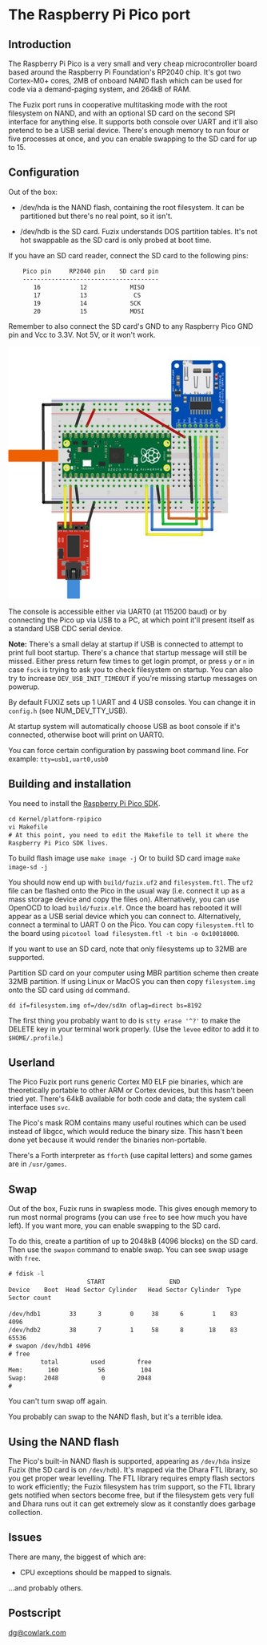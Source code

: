 # The Raspberry Pi Pico port

## Introduction

The Raspberry Pi Pico is a very small and very cheap microcontroller board
based around the Raspberry Pi Foundation's RP2040 chip. It's got two Cortex-M0+
cores, 2MB of onboard NAND flash which can be used for code via a demand-paging
system, and 264kB of RAM.

The Fuzix port runs in cooperative multitasking mode with the root filesystem
on NAND, and with an optional SD card on the second SPI interface for anything
else. It supports both console over UART and it'll also pretend to be a USB
serial device. There's enough memory to run four or five processes at once, and
you can enable swapping to the SD card for up to 15.

## Configuration

Out of the box:

  - /dev/hda is the NAND flash, containing the root filesystem. It can be
	partitioned but there's no real point, so it isn't.

  - /dev/hdb is the SD card. Fuzix understands DOS partition tables. It's not
	hot swappable as the SD card is only probed at boot time.

If you have an SD card reader, connect the SD card to the following pins:

        Pico pin     RP2040 pin    SD card pin
        --------------------------------------
           16           12            MISO
           17           13             CS
           19           14            SCK
           20           15            MOSI

Remember to also connect the SD card's GND to any Raspberry Pico GND pin and Vcc to
3.3V. Not 5V, or it won't work.

![Wiring diagram](doc/wiring.jpg)

The console is accessible either via UART0 (at 115200 baud) or by connecting the Pico up via USB to a PC, at which point it'll present itself as a standard USB CDC serial device.

**Note:** There's a small delay at startup if USB is connected to attempt to print full boot startup. There's a chance that startup message will still be missed. Either press return few times to get login prompt, or press `y` or `n` in case `fsck` is trying to ask you to check filesystem on startup. You can also try to increase `DEV_USB_INIT_TIMEOUT` if you're missing startup messages on powerup.

By default FUXIZ sets up 1 UART and 4 USB consoles. You can change it in `config.h` (see NUM_DEV_TTY_USB).

At startup system will automatically choose USB as boot console if it's connected, otherwise boot will print on UART0.

You can force certain configuration by passwing boot command line. For example: `tty=usb1,uart0,usb0`

## Building and installation

You need to install the [Raspberry Pi Pico SDK](https://www.raspberrypi.org/documentation/pico/getting-started/).

```
cd Kernel/platform-rpipico
vi Makefile
# At this point, you need to edit the Makefile to tell it where the Raspberry Pi Pico SDK lives.
```

To build flash image use `make image -j`
Or to build SD card image `make image-sd -j`

You should now end up with `build/fuzix.uf2` and `filesystem.ftl`. The `uf2`
file can be flashed onto the Pico in the usual way (i.e. connect it up as a
mass storage device and copy the files on). Alternatively, you can use OpenOCD
to load `build/fuzix.elf`. Once the board has rebooted it will appear as a USB
serial device which you can connect to. Alternatively, connect a terminal to
UART 0 on the Pico. You can copy `filesystem.ftl` to the board using
`picotool load filesystem.ftl -t bin -o 0x10018000`.

If you want to use an SD card, note that only filesystems up to 32MB are
supported.

Partition SD card on your computer using MBR partition scheme then create 32MB partition.
If using Linux or MacOS you can then copy `filesystem.img` onto the SD card using `dd` command.

```
dd if=filesystem.img of=/dev/sdXn oflag=direct bs=8192
```

The first thing you probably want to do is `stty erase '^?'` to make the DELETE
key in your terminal work properly. (Use the `levee` editor to add it to
`$HOME/.profile`.)

## Userland

The Pico Fuzix port runs generic Cortex M0 ELF pie binaries, which are
theoretically portable to other ARM or Cortex devices, but this hasn't been
tried yet. There's 64kB available for both code and data; the system call
interface uses `svc`.

The Pico's mask ROM contains many useful routines which can be used instead of
libgcc, which would reduce the binary size. This hasn't been done yet because
it would render the binaries non-portable.

There's a Forth interpreter as `fforth` (use capital letters) and some games
are in `/usr/games`.

## Swap

Out of the box, Fuzix runs in swapless mode. This gives enough memory to run
most normal programs (you can use `free` to see how much you have left). If you
want more, you can enable swapping to the SD card.

To do this, create a partition of up to 2048kB (4096 blocks) on the SD card.
Then use the `swapon` command to enable swap. You can see swap usage with
`free`.

```
# fdisk -l
                      START                  END
Device    Boot  Head Sector Cylinder   Head Sector Cylinder  Type  Sector count

/dev/hdb1        33      3        0     38      6        1    83          4096
/dev/hdb2        38      7        1     58      8       18    83         65536
# swapon /dev/hdb1 4096
# free
         total         used         free
Mem:       160           56          104
Swap:     2048            0         2048
# 
```

You can't turn swap off again.

You probably can swap to the NAND flash, but it's a terrible idea.

## Using the NAND flash

The Pico's built-in NAND flash is supported, appearing as `/dev/hda` insize
Fuzix (the SD card is on `/dev/hdb`).  It's mapped via the Dhara FTL library,
so you get proper wear levelling.  The FTL library requires empty flash sectors
to work efficiently; the Fuzix filesystem has trim support, so the FTL library
gets notified when sectors become free, but if the filesystem gets very full
and Dhara runs out it can get extremely slow as it constantly does garbage
collection.

## Issues

There are many, the biggest of which are:

  - CPU exceptions should be mapped to signals.

...and probably others.

## Postscript

dg@cowlark.com

